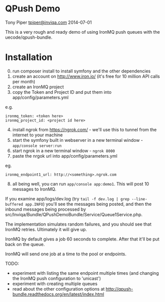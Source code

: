 QPush Demo
==========

Tony Piper <tpiper@inviqa.com> 2014-07-01

This is a very rough and ready demo of using IronMQ push queues with the uecode/qpush-bundle.



# Installation


0. run composer install to install symfony and the other dependencies
1. create an account on http://www.iron.io/ (it's free for 10 million API calls per month)
2. create an IronMQ project
3. copy the Token and Project ID and put them into app/config/parameters.yml

e.g.

    ironmq_token: <token here>
    ironmq_project_id: <project id here>

4. install ngrok from https://ngrok.com/ - we'll use this to tunnel from the internet to your machine
5. start the symfony built in webserver in a new terminal window - `app/console server:run`
6. start ngrok in a new terminal window - `ngrok 8000`
7. paste the nrgok url into app/config/parameters.yml

eg.

    ironmq_endpoint1_url: http://<something>.ngrok.com

8. all being well, you can run `app/console app:demo1`. This will post 10 messages to IronMQ.

If you examine app/logs/dev.log (try `tail -f dev.log | grep --line-buffered app.INFO`) you'll see the messages being
posted, and then the inbound messages being processed by src/Inviqa/Bundle/QPushDemoBundle/Service/Queue1Service.php.

The implementation simulates random failures, and you should see that IronMQ retries. Ultimately it will give up.

IronMQ by default gives a job 60 seconds to complete. After that it'll be put back on the queue.

IronMQ will send one job at a time to the pool or endpoints.

TODO:
* experiment with listing the same endpoint multiple times (and changing the IronMQ push configuration to 'unicast')
* experiment with creating multiple queues
* read about the other configuration options at http://qpush-bundle.readthedocs.org/en/latest/index.html

